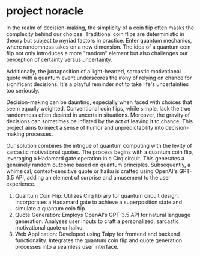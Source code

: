 # project noracle
<!-- Inspiration -->
In the realm of decision-making, the simplicity of a coin flip often masks the complexity behind our choices. Traditional coin flips are deterministic in theory but subject to myriad factors in practice. Enter quantum mechanics, where randomness takes on a new dimension. The idea of a quantum coin flip not only introduces a more "random" element but also challenges our perception of certainty versus uncertainty.

Additionally, the juxtaposition of a light-hearted, sarcastic motivational quote with a quantum event underscores the irony of relying on chance for significant decisions. It's a playful reminder not to take life's uncertainties too seriously.

<!-- Problem -->
Decision-making can be daunting, especially when faced with choices that seem equally weighted. Conventional coin flips, while simple, lack the true randomness often desired in uncertain situations. Moreover, the gravity of decisions can sometimes be inflated by the act of leaving it to chance. This project aims to inject a sense of humor and unpredictability into decision-making processes.

<!-- Solution -->
Our solution combines the intrigue of quantum computing with the levity of sarcastic motivational quotes. The process begins with a quantum coin flip, leveraging a Hadamard gate operation in a Cirq circuit. This generates a genuinely random outcome based on quantum principles. Subsequently, a whimsical, context-sensitive quote or haiku is crafted using OpenAI's GPT-3.5 API, adding an element of surprise and amusement to the user experience.

<!-- Implementation -->
1. Quantum Coin Flip:
Utilizes Cirq library for quantum circuit design.
Incorporates a Hadamard gate to achieve a superposition state and simulate a quantum coin flip.
2. Quote Generation:
Employs OpenAI's GPT-3.5 API for natural language generation.
Analyses user inputs to craft a personalized, sarcastic motivational quote or haiku.
3. Web Application:
Developed using Taipy for frontend and backend functionality.
Integrates the quantum coin flip and quote generation processes into a seamless user interface.